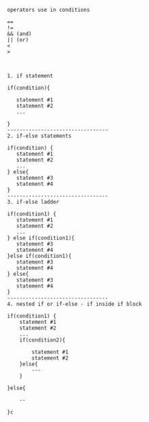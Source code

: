 	operators use in conditions

	==
	!=
	&& (and)
	|| (or)
	<
	>



	1. if statement

	if(condition){

	   statement #1 
	   statement #2 
	   ... 

	}
	---------------------------------
	2. if-else statements

	if(condition) { 
	   statement #1 
	   statement #2 
	   ... 
	} else{ 
	   statement #3 
	   statement #4  
	}
	---------------------------------
	3. if-else ladder

	if(condition1) { 
	   statement #1 
	   statement #2 
	   ... 
	} else if(condition1){ 
	   statement #3 
	   statement #4  
	}else if(condition1){
	   statement #3 
	   statement #4  
	} else{
	   statement #3 
	   statement #4 
	}
	---------------------------------
	4. nested if or if-else - if inside if block

	if(condition1) { 
		statement #1 
		statement #2 
		... 
		if(condition2){

			statement #1 
			statement #2
		}else{
			---
		}

	}else{

		--

	}c
